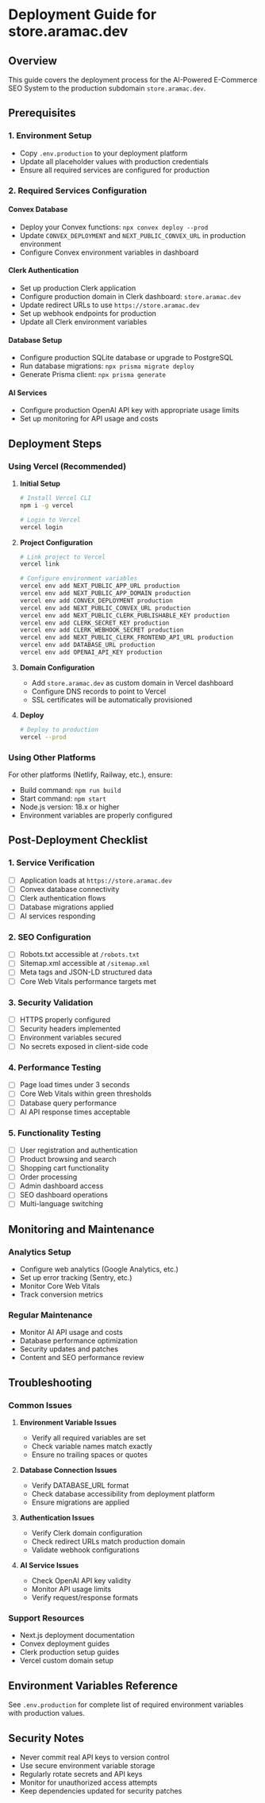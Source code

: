 # Deployment Guide for store.aramac.dev

## Overview
This guide covers the deployment process for the AI-Powered E-Commerce SEO System to the production subdomain `store.aramac.dev`.

## Prerequisites

### 1. Environment Setup
- Copy `.env.production` to your deployment platform
- Update all placeholder values with production credentials
- Ensure all required services are configured for production

### 2. Required Services Configuration

#### Convex Database
- Deploy your Convex functions: `npx convex deploy --prod`
- Update `CONVEX_DEPLOYMENT` and `NEXT_PUBLIC_CONVEX_URL` in production environment
- Configure Convex environment variables in dashboard

#### Clerk Authentication
- Set up production Clerk application
- Configure production domain in Clerk dashboard: `store.aramac.dev`
- Update redirect URLs to use `https://store.aramac.dev`
- Set up webhook endpoints for production
- Update all Clerk environment variables

#### Database Setup
- Configure production SQLite database or upgrade to PostgreSQL
- Run database migrations: `npx prisma migrate deploy`
- Generate Prisma client: `npx prisma generate`

#### AI Services
- Configure production OpenAI API key with appropriate usage limits
- Set up monitoring for API usage and costs

## Deployment Steps

### Using Vercel (Recommended)

1. **Initial Setup**
   ```bash
   # Install Vercel CLI
   npm i -g vercel
   
   # Login to Vercel
   vercel login
   ```

2. **Project Configuration**
   ```bash
   # Link project to Vercel
   vercel link
   
   # Configure environment variables
   vercel env add NEXT_PUBLIC_APP_URL production
   vercel env add NEXT_PUBLIC_APP_DOMAIN production
   vercel env add CONVEX_DEPLOYMENT production
   vercel env add NEXT_PUBLIC_CONVEX_URL production
   vercel env add NEXT_PUBLIC_CLERK_PUBLISHABLE_KEY production
   vercel env add CLERK_SECRET_KEY production
   vercel env add CLERK_WEBHOOK_SECRET production
   vercel env add NEXT_PUBLIC_CLERK_FRONTEND_API_URL production
   vercel env add DATABASE_URL production
   vercel env add OPENAI_API_KEY production
   ```

3. **Domain Configuration**
   - Add `store.aramac.dev` as custom domain in Vercel dashboard
   - Configure DNS records to point to Vercel
   - SSL certificates will be automatically provisioned

4. **Deploy**
   ```bash
   # Deploy to production
   vercel --prod
   ```

### Using Other Platforms

For other platforms (Netlify, Railway, etc.), ensure:
- Build command: `npm run build`
- Start command: `npm start`
- Node.js version: 18.x or higher
- Environment variables are properly configured

## Post-Deployment Checklist

### 1. Service Verification
- [ ] Application loads at `https://store.aramac.dev`
- [ ] Convex database connectivity
- [ ] Clerk authentication flows
- [ ] Database migrations applied
- [ ] AI services responding

### 2. SEO Configuration
- [ ] Robots.txt accessible at `/robots.txt`
- [ ] Sitemap.xml accessible at `/sitemap.xml`
- [ ] Meta tags and JSON-LD structured data
- [ ] Core Web Vitals performance targets met

### 3. Security Validation
- [ ] HTTPS properly configured
- [ ] Security headers implemented
- [ ] Environment variables secured
- [ ] No secrets exposed in client-side code

### 4. Performance Testing
- [ ] Page load times under 3 seconds
- [ ] Core Web Vitals within green thresholds
- [ ] Database query performance
- [ ] AI API response times acceptable

### 5. Functionality Testing
- [ ] User registration and authentication
- [ ] Product browsing and search
- [ ] Shopping cart functionality
- [ ] Order processing
- [ ] Admin dashboard access
- [ ] SEO dashboard operations
- [ ] Multi-language switching

## Monitoring and Maintenance

### Analytics Setup
- Configure web analytics (Google Analytics, etc.)
- Set up error tracking (Sentry, etc.)
- Monitor Core Web Vitals
- Track conversion metrics

### Regular Maintenance
- Monitor AI API usage and costs
- Database performance optimization
- Security updates and patches
- Content and SEO performance review

## Troubleshooting

### Common Issues

1. **Environment Variable Issues**
   - Verify all required variables are set
   - Check variable names match exactly
   - Ensure no trailing spaces or quotes

2. **Database Connection Issues**
   - Verify DATABASE_URL format
   - Check database accessibility from deployment platform
   - Ensure migrations are applied

3. **Authentication Issues**
   - Verify Clerk domain configuration
   - Check redirect URLs match production domain
   - Validate webhook configurations

4. **AI Service Issues**
   - Check OpenAI API key validity
   - Monitor API usage limits
   - Verify request/response formats

### Support Resources
- Next.js deployment documentation
- Convex deployment guides
- Clerk production setup guides
- Vercel custom domain setup

## Environment Variables Reference

See `.env.production` for complete list of required environment variables with production values.

## Security Notes
- Never commit real API keys to version control
- Use secure environment variable storage
- Regularly rotate secrets and API keys
- Monitor for unauthorized access attempts
- Keep dependencies updated for security patches